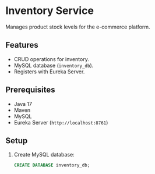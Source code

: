# Inventory Service

Manages product stock levels for the e-commerce platform.

## Features
- CRUD operations for inventory.
- MySQL database (`inventory_db`).
- Registers with Eureka Server.

## Prerequisites
- Java 17
- Maven
- MySQL
- Eureka Server (`http://localhost:8761`)

## Setup
1. Create MySQL database:
   ```sql
   CREATE DATABASE inventory_db;